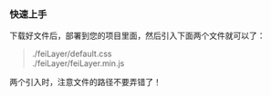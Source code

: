 ### 快速上手
下载好文件后，部署到您的项目里面，然后引入下面两个文件就可以了：
> ./feiLayer/default.css<br /> 
./feiLayer/feiLayer.min.js

两个引入时，注意文件的路径不要弄错了！
